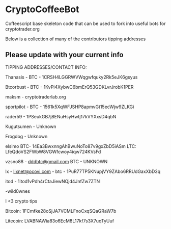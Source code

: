 CryptoCoffeeBot
===============

Coffeescript base skeleton code that can be used to fork into useful bots for cryptotrader.org




Below is a collection of many of the contributors tipping addresses

Please update with your current info
-----------------------------------------
TIPPING ADDRESSES/CONTACT INFO:

Thanasis - BTC - 1CRSH4LGGRWVWqgwfquky2Rk5eJK6gsyus

Btcorbust - BTC - 1KvPi4XybwC6bmErQ53GDKLvrJrobK1PER

maksm - cryptotraderlab.org

sportpilot - BTC - 1561k5XqWFJSHP8apmvGt15ecWjw9ZLKGi

rader59 - 1PSeukGB7j8ENuHsyHwtj17kVYXxsD4qbN

Kugutsumen - Unknown

Frogdog - Unknown	

elsimo
BTC- 14Ea3BwxnngAhBwuNoTo87v9gxZbD5iASm
LTC: LfeQdoVS2FWbW8VGWfcwoy4iqw724KVsFd

vzsno88 - dddbtc@gmail.com BTC - UNKNOWN

lx - lixnet@ocovi.com - btc - 1PuR77TP5KNupjVY9ZAbo6RRUdGaxXbD3q

itod - 1itod1vPdh4rCtaJiewNQjd4JnfZw7ZTN				




-wild0wnes

I <3 crypto tips

Bitcoin: 1FCmfke28oSjJA7VCMLFnoCxqSQaGRaW7b

Litecoin: LVABNAWia83o6EcM8L17kf7s3X7uqTyUuf

